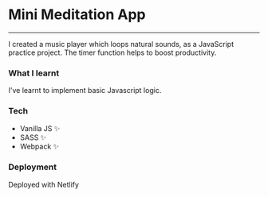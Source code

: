 # Mini Meditation App
---
I created a music player which loops natural sounds, as a JavaScript practice project. The timer function helps to boost productivity. 

### What I learnt 
 I've learnt to implement basic Javascript logic.
### Tech
- Vanilla JS ✨
- SASS ✨
- Webpack ✨

### Deployment
Deployed with Netlify
